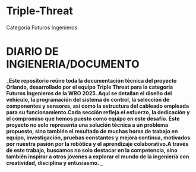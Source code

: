 # Triple-Threat
Categoría Futuros Ingenieros 

# DIARIO DE INGIENERIA/DOCUMENTO

**_Este repositorio reúne toda la documentación técnica del proyecto Orlando, desarrollado por el equipo Triple Threat para la categoría Futuros Ingenieros de la WRO 2025. Aquí se detallan el diseño del vehículo, la programación del sistema de control, la selección de componentes y sensores, así como la estructura del cableado empleada para su funcionamiento.Cada sección refleja el esfuerzo, la dedicación y el compromiso que hemos puesto como equipo en este desafío. Este proyecto no solo representa una solución técnica a un problema propuesto, sino también el resultado de muchas horas de trabajo en equipo, investigación, pruebas constantes y mejora continua, motivados por nuestra pasión por la robótica y el aprendizaje colaborativo.A través de este trabajo, buscamos no solo destacar en la competencia, sino también inspirar a otros jóvenes a explorar el mundo de la ingeniería con creatividad, disciplina y entusiasmo.
 _**














